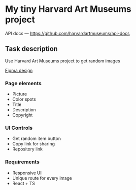# My tiny Harvard Art Museums project

API docs — https://github.com/harvardartmuseums/api-docs

## Task description

Use Harvard Art Museums project to get random images

[Figma design](https://www.figma.com/design/yphzF9ifDSCwfRuYhiCE5d/Harvard-Art?m=auto&t=wwJv5MYa85TT5FON-6)

### Page elements

- Picture
- Color spots
- Title
- Description
- Copyright

### UI Controls

- Get random item button
- Copy link for sharing
- Repository link

### Requirements

- Responsive UI
- Unique route for every image
- React + TS
